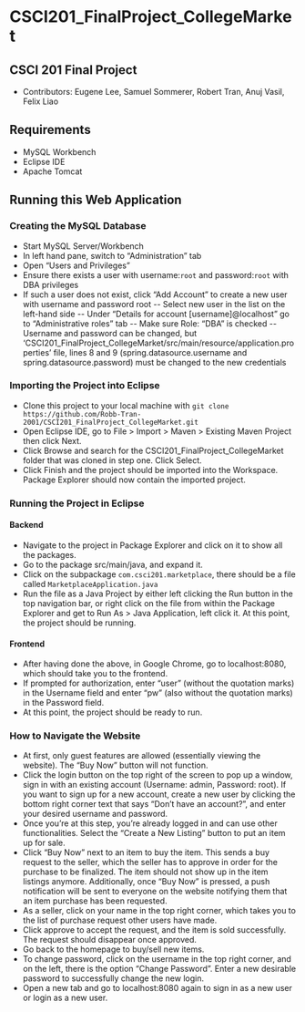 # CSCI201_FinalProject_CollegeMarket

## CSCI 201 Final Project
- Contributors: Eugene Lee, Samuel Sommerer, Robert Tran, Anuj Vasil, Felix Liao

## Requirements
- MySQL Workbench
- Eclipse IDE
- Apache Tomcat

## Running this Web Application

### Creating the MySQL Database
- Start MySQL Server/Workbench
- In left hand pane, switch to “Administration” tab
- Open “Users and Privileges”
- Ensure there exists a user with username:`root` and password:`root` with DBA privileges
- If such a user does not exist, click “Add Account” to create a new user with username and password root
-- Select new user in the list on the left-hand side
-- Under “Details for account [username]@localhost” go to “Administrative roles” tab
-- Make sure Role: “DBA” is checked
-- Username and password can be changed, but ‘CSCI201_FinalProject_CollegeMarket/src/main/resource/application.properties’ file, lines 8 and 9 (spring.datasource.username and spring.datasource.password) must be changed to the new credentials 

### Importing the Project into Eclipse
- Clone this project to your local machine with `git clone https://github.com/Robb-Tran-2001/CSCI201_FinalProject_CollegeMarket.git`
- Open Eclipse IDE, go to File > Import > Maven > Existing Maven Project then click Next.
- Click Browse and search for the CSCI201_FinalProject_CollegeMarket folder that was cloned in step one. Click Select.
- Click Finish and the project should be imported into the Workspace. Package Explorer should now contain the imported project.

### Running the Project in Eclipse

#### Backend
- Navigate to the project in Package Explorer and click on it to show all the packages.
- Go to the package src/main/java, and expand it.
- Click on the subpackage `com.csci201.marketplace`, there should be a file called `MarketplaceApplication.java`
- Run the file as a Java Project by either left clicking the Run button in the top navigation bar, or right click on the file from within the Package Explorer and get to Run As > Java Application, left click it. At this point, the project should be running.

#### Frontend
- After having done the above, in Google Chrome, go to localhost:8080, which should take you to the frontend.
- If prompted for authorization, enter “user” (without the quotation marks) in the Username field and enter “pw” (also without the quotation marks) in the Password field.
- At this point, the project should be ready to run.

### How to Navigate the Website
- At first, only guest features are allowed (essentially viewing the website). The “Buy Now” button will not function. 
- Click the login button on the top right of the screen to pop up a window, sign in with an existing account (Username: admin, Password: root). If you want to sign up for a new account, create a new user by clicking the bottom right corner text that says “Don’t have an account?”, and enter your desired username and password.
- Once you’re at this step, you’re already logged in and can use other functionalities. Select the “Create a New Listing” button to put an item up for sale.
- Click “Buy Now” next to an item to buy the item. This sends a buy request to the seller, which the seller has to approve in order for the purchase to be finalized. The item should not show up in the item listings anymore. Additionally, once “Buy Now” is pressed, a push notification will be sent to everyone on the website notifying them that an item purchase has been requested.
- As a seller, click on your name in the top right corner, which takes you to the list of purchase request other users have made. 
- Click approve to accept the request, and the item is sold successfully. The request should disappear once approved.
- Go back to the homepage to buy/sell new items.
- To change password, click on the username in the top right corner, and on the left, there is the option “Change Password”. Enter a new desirable password to successfully change the new login.
- Open a new tab and go to localhost:8080 again to sign in as a new user or login as a new user.



